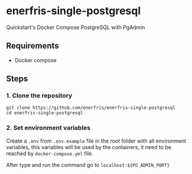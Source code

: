 # enerfris-single-postgresql

Quickstart's Docker Compose PostgreSQL with PgAdmin

## Requirements

- Docker compose

## Steps

### 1. Clone the repository

```shell
git clone https://github.com/enerfris/enerfris-single-postgresql
cd enerfris-single-postgresql
```

### 2. Set environment variables

Create a `.env` from `.env.example` file in the root folder with all environment variables, this variables will be used by the containers, it need to be reached by `docker-compose.yml` file.

After type and run the command go to `localhost:${PG_ADMIN_PORT}`
